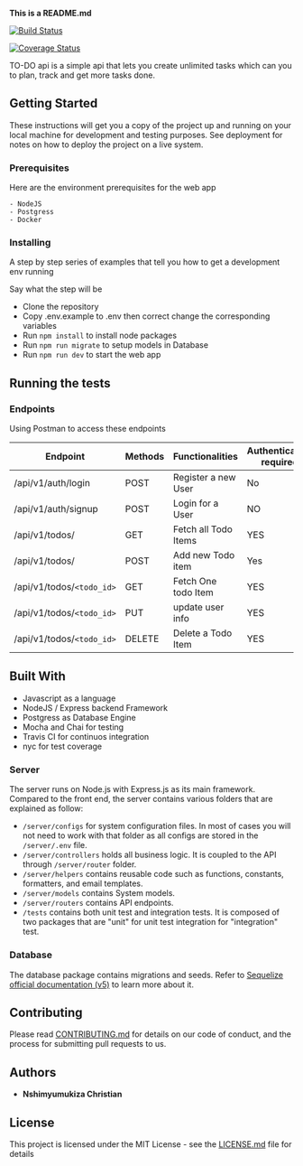 **This is a README.md**

[![Build Status](https://travis-ci.com/Crispy-rw/-Task-Force-Challenge-Backend.svg?branch=main)](https://travis-ci.com/Crispy-rw/-Task-Force-Challenge-Backend)

[![Coverage Status](https://coveralls.io/repos/github/Crispy-rw/-Task-Force-Challenge-Backend/badge.svg?branch=main)](https://coveralls.io/github/Crispy-rw/-Task-Force-Challenge-Backend?branch=main)

TO-DO api is a simple api that lets you create unlimited tasks which can you to plan, track and get more tasks done.

## Getting Started

These instructions will get you a copy of the project up and running on your local machine for development and testing purposes. See deployment for notes on how to deploy the project on a live system.

### Prerequisites

Here are the environment prerequisites for the web app

```
- NodeJS
- Postgress
- Docker
```

### Installing

A step by step series of examples that tell you how to get a development env running

Say what the step will be

-   Clone the repository
-   Copy .env.example to .env then correct change the corresponding variables
-   Run `npm install` to install node packages
-   Run `npm run migrate` to setup models in Database
-   Run `npm run dev` to start the web app

## Running the tests

### Endpoints

Using Postman to access these endpoints

| Endpoint                  | Methods | Functionalities      | Authentication required |
| ------------------------- | ------- | -------------------- | ----------------------- |
| /api/v1/auth/login        | POST    | Register a new User  | No                      |
| /api/v1/auth/signup       | POST    | Login for a User     | NO                      |
| /api/v1/todos/            | GET     | Fetch all Todo Items | YES                     |
| /api/v1/todos/            | POST    | Add new Todo item    | Yes                     |
| /api/v1/todos/`<todo_id>` | GET     | Fetch One todo Item  | YES                     |
| /api/v1/todos/`<todo_id>` | PUT     | update user info     | YES                     |
| /api/v1/todos/`<todo_id>` | DELETE  | Delete a Todo Item   | YES                     |

## Built With

-   Javascript as a language
-   NodeJS / Express backend Framework
-   Postgress as Database Engine
-   Mocha and Chai for testing
-   Travis CI for continuos integration
-   nyc for test coverage

### Server

The server runs on Node.js with Express.js as its main framework. Compared to the front end, the server contains various folders that are explained as follow:

-   `/server/configs` for system configuration files. In most of cases you will not need to work with that folder as all configs are stored in the `/server/.env` file.
-   `/server/controllers` holds all business logic. It is coupled to the API through `/server/router` folder.
-   `/server/helpers` contains reusable code such as functions, constants, formatters, and email templates.
-   `/server/models` contains System models.
-   `/server/routers` contains API endpoints.
-   `/tests` contains both unit test and integration tests. It is composed of two packages that are "unit" for unit test integration for "integration" test.

### Database

The database package contains migrations and seeds. Refer to [Sequelize official documentation (v5)](https://sequelize.org) to learn more about it.

## Contributing

Please read [CONTRIBUTING.md](https://gist.github.com/PurpleBooth/b24679402957c63ec426) for details on our code of conduct, and the process for submitting pull requests to us.

## Authors

-   **Nshimyumukiza Christian**

## License

This project is licensed under the MIT License - see the [LICENSE.md](LICENSE.md) file for details
